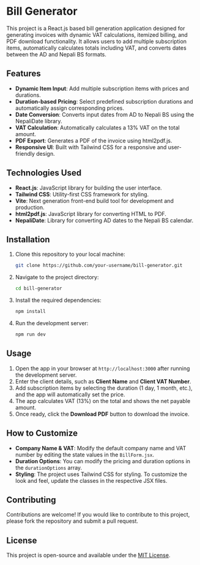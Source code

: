 # Bill Generator

This project is a React.js based bill generation application designed for generating invoices with dynamic VAT calculations, itemized billing, and PDF download functionality. It allows users to add multiple subscription items, automatically calculates totals including VAT, and converts dates between the AD and Nepali BS formats.

## Features

- **Dynamic Item Input**: Add multiple subscription items with prices and durations.
- **Duration-based Pricing**: Select predefined subscription durations and automatically assign corresponding prices.
- **Date Conversion**: Converts input dates from AD to Nepali BS using the NepaliDate library.
- **VAT Calculation**: Automatically calculates a 13% VAT on the total amount.
- **PDF Export**: Generates a PDF of the invoice using html2pdf.js.
- **Responsive UI**: Built with Tailwind CSS for a responsive and user-friendly design.

## Technologies Used

- **React.js**: JavaScript library for building the user interface.
- **Tailwind CSS**: Utility-first CSS framework for styling.
- **Vite**: Next generation front-end build tool for development and production.
- **html2pdf.js**: JavaScript library for converting HTML to PDF.
- **NepaliDate**: Library for converting AD dates to the Nepali BS calendar.

## Installation

1. Clone this repository to your local machine:
   ```bash
   git clone https://github.com/your-username/bill-generator.git
   ```
2. Navigate to the project directory:
   ```bash
   cd bill-generator
   ```
3. Install the required dependencies:
   ```bash
   npm install
   ```
4. Run the development server:
   ```bash
   npm run dev
   ```

## Usage

1. Open the app in your browser at `http://localhost:3000` after running the development server.
2. Enter the client details, such as **Client Name** and **Client VAT Number**.
3. Add subscription items by selecting the duration (1 day, 1 month, etc.), and the app will automatically set the price.
4. The app calculates VAT (13%) on the total and shows the net payable amount.
5. Once ready, click the **Download PDF** button to download the invoice.

## How to Customize

- **Company Name & VAT**: Modify the default company name and VAT number by editing the state values in the `BillForm.jsx`.
- **Duration Options**: You can modify the pricing and duration options in the `durationOptions` array.
- **Styling**: The project uses Tailwind CSS for styling. To customize the look and feel, update the classes in the respective JSX files.

## Contributing

Contributions are welcome! If you would like to contribute to this project, please fork the repository and submit a pull request.

## License

This project is open-source and available under the [MIT License](https://opensource.org/licenses/MIT).
